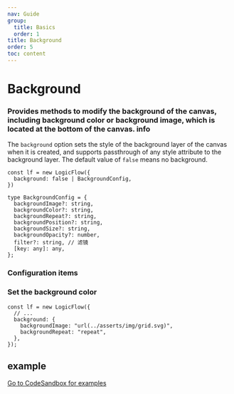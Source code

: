 ```yaml
---
nav: Guide
group:
  title: Basics
  order: 1
title: Background
order: 5
toc: content
---
```


# Background

### Provides methods to modify the background of the canvas, including background color or background image, which is located at the bottom of the canvas. <Badge>info</Badge>

The `background` option sets the style of the background layer of the canvas when it is created, and supports passthrough of any style attribute to the background layer. The default value of `false` means no background.


```tsx | pure
const lf = new LogicFlow({
  background: false | BackgroundConfig,
})

type BackgroundConfig = {
  backgroundImage?: string,
  backgroundColor?: string,
  backgroundRepeat?: string,
  backgroundPosition?: string,
  backgroundSize?: string,
  backgroundOpacity?: number,
  filter?: string, // 滤镜
  [key: any]: any,
};
```

### Configuration items

### Set the background color

```tsx | pure
const lf = new LogicFlow({
  // ...
  background: {
    backgroundImage: "url(../asserts/img/grid.svg)",
    backgroundRepeat: "repeat",
  },
});
```

## example

<a href="https://codesandbox.io/embed/infallible-goldberg-mrwgz?fontsize=14&hidenavigation=1&theme=dark&view=preview" target="_blank"> Go to CodeSandbox for examples</a>
